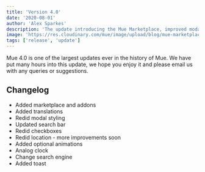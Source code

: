 ```yaml
---
title: 'Version 4.0'
date: '2020-08-01'
author: 'Alex Sparkes'
description: 'The update introducing the Mue Marketplace, improved modal and translation support for Mue.'
image: 'https://res.cloudinary.com/mue/image/upload/blog/mue-marketplace.webp'
tags: ['release', 'update']
---
```


Mue 4.0 is one of the largest updates ever in the history of Mue. We have put many hours into this update, we hope you enjoy it and please email us with any queries or suggestions.

## Changelog

- Added marketplace and addons
- Added translations
- Redid modal styling
- Updated search bar
- Redid checkboxes
- Redid location - more improvements soon
- Added optional animations
- Analog clock
- Change search engine
- Added toast
